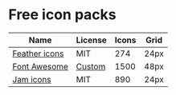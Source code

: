 # Free icon packs

| Name                                                           | License                                   | Icons | Grid |
| ----                                                           | ----------------------------------------- | ----- | ---- |
| [Feather icons](https://feathericons.com/)                     | MIT                                       | 274   | 24px |
| [Font Awesome](https://fontawesome.com/icons?d=gallery&m=free) | [Custom](https://fontawesome.com/license) | 1500  | 48px |
| [Jam icons](https://jam-icons.com/)                            | MIT                                       | 890   | 24px |
